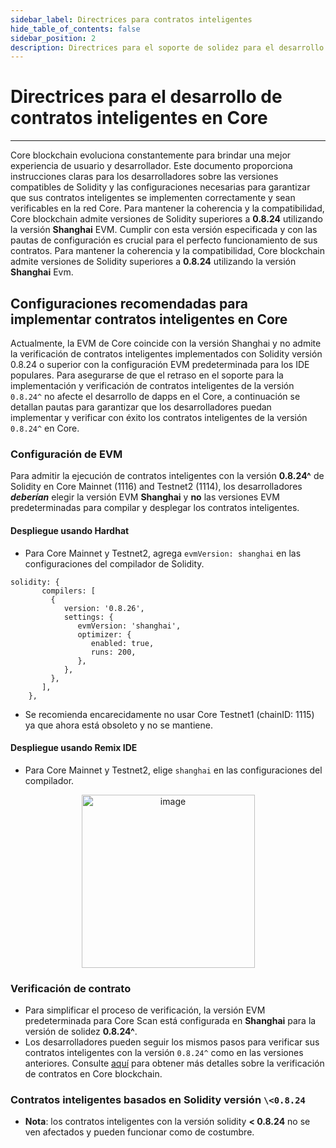 ```yaml
---
sidebar_label: Directrices para contratos inteligentes
hide_table_of_contents: false
sidebar_position: 2
description: Directrices para el soporte de solidez para el desarrollo de contratos inteligentes en Core
---
```


# Directrices para el desarrollo de contratos inteligentes en Core

---

Core blockchain evoluciona constantemente para brindar una mejor experiencia de usuario y desarrollador. Este documento proporciona instrucciones claras para los desarrolladores sobre las versiones compatibles de Solidity y las configuraciones necesarias para garantizar que sus contratos inteligentes se implementen correctamente y sean verificables en la red Core. Para mantener la coherencia y la compatibilidad, Core blockchain admite versiones de Solidity superiores a **0.8.24** utilizando la versión **Shanghai** EVM. Cumplir con esta versión especificada y con las pautas de configuración es crucial para el perfecto funcionamiento de sus contratos. Para mantener la coherencia y la compatibilidad, Core blockchain admite versiones de Solidity superiores a **0.8.24** utilizando la versión **Shanghai** Evm.

## Configuraciones recomendadas para implementar contratos inteligentes en Core

Actualmente, la EVM de Core coincide con la versión Shanghai y no admite la verificación de contratos inteligentes implementados con Solidity versión 0.8.24 o superior con la configuración EVM predeterminada para los IDE populares. Para asegurarse de que el retraso en el soporte para la implementación y verificación de contratos inteligentes de la versión `0.8.24^` no afecte el desarrollo de dapps en el Core, a continuación se detallan pautas para garantizar que los desarrolladores puedan implementar y verificar con éxito los contratos inteligentes de la versión `0.8.24^` en Core.

### Configuración de EVM

Para admitir la ejecución de contratos inteligentes con la versión **0.8.24^** de Solidity en Core Mainnet (1116) and Testnet2 (1114), los desarrolladores **_deberían_** elegir la versión EVM **Shanghai** y **no** las versiones EVM predeterminadas para compilar y desplegar los contratos inteligentes.

#### Despliegue usando Hardhat

- Para Core Mainnet y Testnet2, agrega `evmVersion: shanghai` en las configuraciones del compilador de Solidity.

```
solidity: {
       compilers: [
         {
            version: '0.8.26',
            settings: {
               evmVersion: 'shanghai',
               optimizer: {
                  enabled: true,
                  runs: 200,
               },
            },
         },
       ],
    },
```

- Se recomienda encarecidamente no usar Core Testnet1 (chainID: 1115) ya que ahora está obsoleto y no se mantiene.

#### Despliegue usando Remix IDE

- Para Core Mainnet y Testnet2, elige `shanghai` en las configuraciones del compilador.

<p align="center">
<img width="277" alt="image" src="https://github.com/user-attachments/assets/a528a516-8dfe-44bf-a0fc-34814f284cca" />
</p>

### Verificación de contrato

- Para simplificar el proceso de verificación, la versión EVM predeterminada para Core Scan está configurada en **Shanghai** para la versión de solidez **0.8.24^**.
- Los desarrolladores pueden seguir los mismos pasos para verificar sus contratos inteligentes con la versión `0.8.24^` como en las versiones anteriores. Consulte [aquí](./contract-verify.md) para obtener más detalles sobre la verificación de contratos en Core blockchain.

### Contratos inteligentes basados ​​en Solidity versión `\<0.8.24`

- **Nota**: los contratos inteligentes con la versión solidity **\< 0.8.24** no se ven afectados y pueden funcionar como de costumbre.
